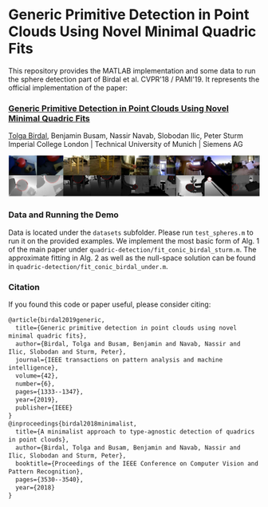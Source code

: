 # Generic Primitive Detection in Point Clouds Using Novel Minimal Quadric Fits
This repository provides the MATLAB implementation and some data to run the sphere detection part of Birdal et al. CVPR'18 / PAMI'19.  It represents the official implementation of the paper:

### [Generic Primitive Detection in Point Clouds Using Novel Minimal Quadric Fits](https://arxiv.org/pdf/2102.08945.pdf)
[Tolga Birdal](http://tolgabirdal.github.io/), Benjamin Busam, Nassir Navab, Slobodan Ilic, Peter Sturm
Imperial College London | Technical University of Munich | Siemens AG

![SphereDetection](assets/SphereDetection.jpg?raw=true)

### Data and Running the Demo

Data is located under the `datasets` subfolder. Please run `test_spheres.m` to run it on the provided examples. 
We implement the most basic form of Alg. 1 of the main paper under `quadric-detection/fit_conic_birdal_sturm.m`.
The approximate fitting in Alg. 2 as well as the null-space solution can be found in `quadric-detection/fit_conic_birdal_under.m`.

### Citation

If you found this code or paper useful, please consider citing:

```shell
@article{birdal2019generic,
  title={Generic primitive detection in point clouds using novel minimal quadric fits},
  author={Birdal, Tolga and Busam, Benjamin and Navab, Nassir and Ilic, Slobodan and Sturm, Peter},
  journal={IEEE transactions on pattern analysis and machine intelligence},
  volume={42},
  number={6},
  pages={1333--1347},
  year={2019},
  publisher={IEEE}
}
@inproceedings{birdal2018minimalist,
  title={A minimalist approach to type-agnostic detection of quadrics in point clouds},
  author={Birdal, Tolga and Busam, Benjamin and Navab, Nassir and Ilic, Slobodan and Sturm, Peter},
  booktitle={Proceedings of the IEEE Conference on Computer Vision and Pattern Recognition},
  pages={3530--3540},
  year={2018}
}
```
